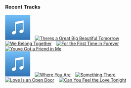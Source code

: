 ### Recent Tracks
[<img src='https://github.com/atfinke/atfinke/blob/master/placeholder.jpeg?raw=true' width='16%' height='16%' alt='The Bare Necessities'>](https://www.last.fm/music/disney%2bpeaceful%2bpiano/_/the%2bbare%2bnecessities)&nbsp;&nbsp;&nbsp;&nbsp;[<img src='https://lastfm.freetls.fastly.net/i/u/300x300/912746e89e7f379956520484d89d6526.png' width='16%' height='16%' alt='Theres a Great Big Beautiful Tomorrow'>](https://www.last.fm/music/disney%2bpeaceful%2bpiano/_/there%2527s%2ba%2bgreat%2bbig%2bbeautiful%2btomorrow)&nbsp;&nbsp;&nbsp;&nbsp;[<img src='https://lastfm.freetls.fastly.net/i/u/300x300/912746e89e7f379956520484d89d6526.png' width='16%' height='16%' alt='We Belong Together'>](https://www.last.fm/music/disney%2bpeaceful%2bpiano/_/we%2bbelong%2btogether)&nbsp;&nbsp;&nbsp;&nbsp;[<img src='https://lastfm.freetls.fastly.net/i/u/300x300/912746e89e7f379956520484d89d6526.png' width='16%' height='16%' alt='For the First Time in Forever'>](https://www.last.fm/music/disney%2bpeaceful%2bpiano/_/for%2bthe%2bfirst%2btime%2bin%2bforever)&nbsp;&nbsp;&nbsp;&nbsp;[<img src='https://lastfm.freetls.fastly.net/i/u/300x300/912746e89e7f379956520484d89d6526.png' width='16%' height='16%' alt='Youve Got a Friend in Me'>](https://www.last.fm/music/disney%2bpeaceful%2bpiano/_/you%2527ve%2bgot%2ba%2bfriend%2bin%2bme)&nbsp;&nbsp;&nbsp;&nbsp;<br>[<img src='https://github.com/atfinke/atfinke/blob/master/placeholder.jpeg?raw=true' width='16%' height='16%' alt='Its a Small World'>](https://www.last.fm/music/disney%2bpeaceful%2bpiano/_/it%2527s%2ba%2bsmall%2bworld)&nbsp;&nbsp;&nbsp;&nbsp;[<img src='https://lastfm.freetls.fastly.net/i/u/300x300/912746e89e7f379956520484d89d6526.png' width='16%' height='16%' alt='Where You Are'>](https://www.last.fm/music/disney%2bpeaceful%2bpiano/_/where%2byou%2bare)&nbsp;&nbsp;&nbsp;&nbsp;[<img src='https://lastfm.freetls.fastly.net/i/u/300x300/912746e89e7f379956520484d89d6526.png' width='16%' height='16%' alt='Something There'>](https://www.last.fm/music/disney%2bpeaceful%2bpiano/_/something%2bthere)&nbsp;&nbsp;&nbsp;&nbsp;[<img src='https://lastfm.freetls.fastly.net/i/u/300x300/912746e89e7f379956520484d89d6526.png' width='16%' height='16%' alt='Love Is an Open Door'>](https://www.last.fm/music/disney%2bpeaceful%2bpiano/_/love%2bis%2ban%2bopen%2bdoor)&nbsp;&nbsp;&nbsp;&nbsp;[<img src='https://lastfm.freetls.fastly.net/i/u/300x300/912746e89e7f379956520484d89d6526.png' width='16%' height='16%' alt='Can You Feel the Love Tonight'>](https://www.last.fm/music/disney%2bpeaceful%2bpiano/_/can%2byou%2bfeel%2bthe%2blove%2btonight)&nbsp;&nbsp;&nbsp;&nbsp;<br>